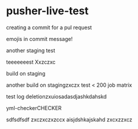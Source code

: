 # pusher-live-test

creating a commit for a pul request

emojis in commit message!


another staging test

teeeeeeest
Xxzczxc

build on staging

another build on stagingzxczx
test < 200 job matrix

test log deletionzxuiosadasdjashkdahskd

yml-checkerCHECKER

sdfsdfsdf
zxczxczxzccx
aisjdshkajskahd
zxcxzzxcz
